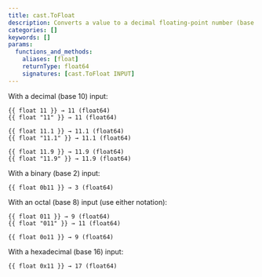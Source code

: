 ```yaml
---
title: cast.ToFloat
description: Converts a value to a decimal floating-point number (base 10).
categories: []
keywords: []
params:
  functions_and_methods:
    aliases: [float]
    returnType: float64
    signatures: [cast.ToFloat INPUT]
---
```


With a decimal (base 10) input:

```go-html-template
{{ float 11 }} → 11 (float64)
{{ float "11" }} → 11 (float64)

{{ float 11.1 }} → 11.1 (float64)
{{ float "11.1" }} → 11.1 (float64)

{{ float 11.9 }} → 11.9 (float64)
{{ float "11.9" }} → 11.9 (float64)
```

With a binary (base 2) input:

```go-html-template
{{ float 0b11 }} → 3 (float64)
```

With an octal (base 8) input (use either notation):

```go-html-template
{{ float 011 }} → 9 (float64)
{{ float "011" }} → 11 (float64)

{{ float 0o11 }} → 9 (float64)
```

With a hexadecimal (base 16) input:

```go-html-template
{{ float 0x11 }} → 17 (float64)
```
